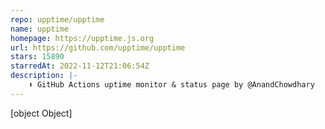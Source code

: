 ```yaml
---
repo: upptime/upptime
name: upptime
homepage: https://upptime.js.org
url: https://github.com/upptime/upptime
stars: 15890
starredAt: 2022-11-12T21:06:54Z
description: |-
    ⬆️ GitHub Actions uptime monitor & status page by @AnandChowdhary
---
```


[object Object]
